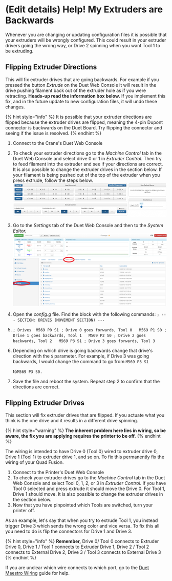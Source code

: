 # \(Edit details\) Help! My Extruders are Backwards

Whenever you are changing or updating configuration files it is possible that your extruders will be wrongly configured. This could result in your extruder drivers going the wrong way, or Drive 2 spinning when you want Tool 1 to be extruding.

## Flipping Extruder Directions

This will fix extruder drives that are going backwards. For example if you pressed the button _Extrude_ on the Duet Web Console it will result in the drive pushing filament back out of the extruder hole as if you were retracting. **Heads-up read the information box below.** If you implement this fix, and in the future update to new configuration files, it will undo these changes.

{% hint style="info" %}
It is possible that your extruder directions are flipped because the extruder drives are flipped, meaning the 4-pin Dupont connector is backwards on the Duet Board. Try flipping the connector and seeing if the issue is resolved.
{% endhint %}

1. Connect to the Crane's Duet Web Console
2. To check your extruder directions go to the _Machine Control_ tab in the Duet Web Console and select drive 0 or 1 in _Extruder Control._ Then try to feed filament into the extruder and see if your directions are correct. It is also possible to change the extruder drives in the section below. If your filament is being pushed out of the top of the extruder when you press extrude, follow the steps below.  ![](../.gitbook/assets/machinecontrol-1%20%281%29.png) 
3. Go to the _Settings_ tab of the Duet Web Console and then to the _System Editor._  ![](../.gitbook/assets/settingsssytemeditor-1.png) 
4. Open the _config.g_ file. Find the block with the following commands: `; --- SECTION: DRIVES (MOVEMENT SECTION) ---`
5. `; Drives  M569 P0 S1 ; Drive 0 goes forwards, Tool 0   M569 P1 S0 ; Drive 1 goes backwards, Tool 1   M569 P2 S0 ; Drive 2 goes backwards, Tool 2   M569 P3 S1 ; Drive 3 goes forwards, Tool 3`  
6. Depending on which drive is going backwards change that drive's direction with the `S` parameter. For example, if Drive 3 was going backwards, I would change the command to go from `M569 P3 S1`

   to`M569 P3 S0.`

7. Save the file and reboot the system. Repeat step 2 to confirm that the directions are correct.

## Flipping Extruder Drives

This section will fix extruder drives that are flipped. If you actuate what you think is the one drive and it results in a different drive spinning. 

{% hint style="warning" %}
**The inherent problem here lies in wiring, so be aware, the fix you are applying requires the printer to be off.**
{% endhint %}

 The wiring is intended to have Drive 0 \(Tool 0\) wired to extruder drive 0, Drive 1 \(Tool 1\) to extruder drive 1, and so on. To fix this permanently fix the wiring of your Quad Fusion.

1. Connect to the Printer's Duet Web Console
2. To check your extruder drives go to the _Machine Control_ tab in the Duet Web Console and select Tool 0, 1, 2, or 3 in _Extruder Control._ If you have Tool 0 selected and press extrude it should move the Drive 0. For Tool 1, Drive 1 should move.  It is also possible to change the extruder drives in the section below.
3. Now that you have pinpointed which Tools are switched, turn your printer off.

As an example, let's say that when you try to extrude Tool 1, you instead trigger Drive 3 which sends the wrong color and vice versa. To fix this all you need to do is flip the connectors for Drive 1 and Drive 3.

{% hint style="info" %}
**Remember,**  Drive 0/ Tool 0 connects to Extruder Drive 0,  Drive 1 / Tool 1 connects to Extruder Drive 1,  Drive 2 / Tool 2 connects to External Drive 2, Drive 3 / Tool 3 connects to External Drive 3 
{% endhint %}

If you are unclear which wire connects to which port, go to the [Duet Maestro Wiring](../electrical-guides/duet-maestro-wiring.md) guide for help.


